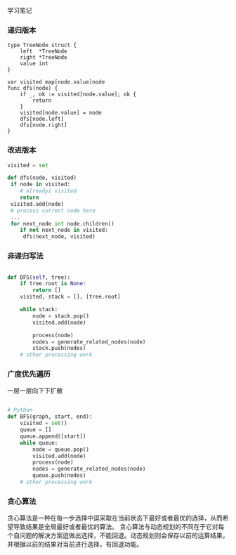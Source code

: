 学习笔记

### 递归版本
```golang
type TreeNode struct {
    left  *TreeNode
    right *TreeNode
    value int
}

var visited map[node.value]node
func dfs(node) {
    if _, ok := visited[node.value]; ok {
        return
    }
    visited[node.value] = node
    dfs[node.left]
    dfs[node.right]
}
```
### 改进版本

```python
visited = set

def dfs(node, visited)
 if node in visited: 
    # alreadyi visited
    return
 visited.add(node)
 # process current node here
 ...
 for next_node int node.children()
    if not next_node in visited:
     dfs(next_node, visited)
```

### 非递归写法
```python

def DFS(self, tree):
    if tree.root is None:
        return []
    visited, stack = [], [tree.root]

    while stack:
        node = stack.pop()
        visited.add(node)

        process(node)
        nodes = generate_related_nodes(node)
        stack.push(nodes)
    # other processing work    
```

### 广度优先遍历
一层一层向下下扩散

```python

# Python
def BFS(graph, start, end):
    visited = set()
	queue = [] 
	queue.append([start]) 
	while queue: 
		node = queue.pop() 
		visited.add(node)
		process(node) 
		nodes = generate_related_nodes(node) 
		queue.push(nodes)
	# other processing work 
```

### 贪心算法

贪心算法是一种在每一步选择中逗采取在当前状态下最好或者最优的选择，从而希望导致结果是全局最好或者最优的算法。
贪心算法与动态规划的不同在于它对每个自问题的解决方案逗做出选择，不能回退。动态规划则会保存以前的运算结果，并根据以前的结果对当前进行选择，有回退功能。